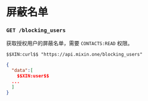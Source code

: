 # 屏蔽名单

### `GET /blocking_users`

获取授权用户的屏蔽名单，需要 `CONTACTS:READ` 权限。

```
$$XIN:curl$$ "https://api.mixin.one/blocking_users"
```

```json
{
  "data":[
    $$XIN:user$$
  ...
  ]
}
```
